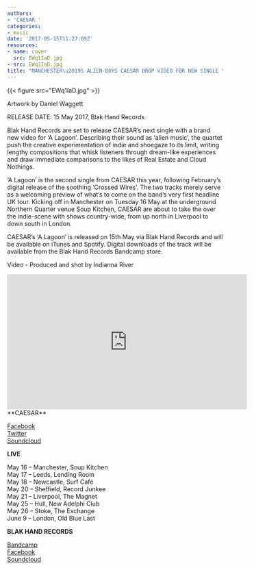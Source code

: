 ```yaml
---
authors:
- 'CAESAR '
categories:
- music
date: '2017-05-15T11:27:09Z'
resources:
- name: cover
  src: EWq1IaD.jpg
- src: EWq1IaD.jpg
title: "MANCHESTER\u2019S ALIEN-BOYS CAESAR DROP VIDEO FOR NEW SINGLE \u2018A LAGOON\u2019"
---
```

{{< figure src="EWq1IaD.jpg" >}}

Artwork by Daniel Waggett

RELEASE DATE: 15 May 2017, Blak Hand Records

Blak Hand Records are set to release CAESAR’s next single with a brand new video for ‘A Lagoon’. 
Describing their sound as ‘alien music’, the quartet push the creative experimentation of indie and shoegaze to its limit, writing lengthy compositions that whisk listeners through dream-like experiences and draw immediate comparisons to the likes of Real Estate and Cloud Nothings.

‘A Lagoon’ is the second single from CAESAR this year, following February’s digital release of the soothing ‘Crossed Wires’. The two tracks merely serve as a welcoming preview of what’s to come on the band’s very first headline UK tour. Kicking off in Manchester on Tuesday 16 May at the underground Northern Quarter venue Soup Kitchen, CAESAR are about to take the over the indie-scene with shows country-wide, from up north in Liverpool to down south in London.

CAESAR’s ‘A Lagoon’ is released on 15th May via Blak Hand Records and will be available on iTunes and Spotify. Digital downloads of the track will be available from the Blak Hand Records Bandcamp store.

Video - Produced and shot by Indianna River

<iframe width="560" height="315" src="https://www.youtube.com/embed/vPXsCIzK7ek" frameborder="0" allowfullscreen></iframe>
<br>
**CAESAR**

[Facebook](https://www.facebook.com/WHOKILLEDCAESAR "")<br>
[Twitter](https://twitter.com/caesarmcr "")<br>
[Soundcloud](https://soundcloud.com/caesar-manchester "")<br>

**LIVE**

May 16 – Manchester, Soup Kitchen<br>
May 17 – Leeds, Lending Room<br>
May 18 – Newcastle, Surf Café<br>
May 20 – Sheffield, Record Junkee<br>
May 21 – Liverpool, The Magnet<br>
May 25 – Hull, New Adelphi Club<br>
May 26 – Stoke, The Exchange<br>
June 9 – London, Old Blue Last<br>

**BLAK HAND RECORDS**

[Bandcamp](https://blakhandrecords.bandcamp.com/ "") <br>
[Facebook](https://www.facebook.com/blakhandrecords "") <br>
[Soundcloud](https://soundcloud.com/blak-hand-records "") <br>